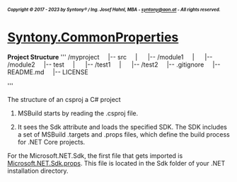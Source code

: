 ##### <sub><sub>Copyright &copy; 2017 - 2023 by Syntony&reg; / Ing. Josef Hahnl, MBA - syntony@aon.at - All rights reserved.</sub></sub>
# [Syntony.CommonProperties](..\README.md)

<a name="projectStructure"/>**Project Structure**
'''
/myproject
&nbsp;&nbsp;&nbsp;&nbsp;|-- src
&nbsp;&nbsp;&nbsp;&nbsp;|&nbsp;&nbsp;&nbsp;&nbsp;&nbsp;&nbsp;|-- /module1
&nbsp;&nbsp;&nbsp;&nbsp;|&nbsp;&nbsp;&nbsp;&nbsp;&nbsp;&nbsp;|-- /module2
&nbsp;&nbsp;&nbsp;&nbsp;|-- test
&nbsp;&nbsp;&nbsp;&nbsp;|&nbsp;&nbsp;&nbsp;&nbsp;&nbsp;&nbsp;|-- /test1
&nbsp;&nbsp;&nbsp;&nbsp;|&nbsp;&nbsp;&nbsp;&nbsp;&nbsp;&nbsp;|-- /test2
&nbsp;&nbsp;&nbsp;&nbsp;|-- .gitignore
&nbsp;&nbsp;&nbsp;&nbsp;|-- README.md
&nbsp;&nbsp;&nbsp;&nbsp;|-- LICENSE

'''

The structure of an csproj a C# project

1. MSBuild starts by reading the .csproj file.

2. It sees the Sdk attribute and loads the specified SDK. The SDK includes a set of MSBuild .targets and .props files, which define the build process for .NET Core projects.

For the Microsoft.NET.Sdk, the first file that gets imported is [Microsoft.NET.Sdk.props](https://github.com/dotnet/sdk/blob/main/src/Tasks/Microsoft.NET.Build.Tasks/targets/Microsoft.NET.Sdk.props). This file is located in the Sdk folder of your .NET installation directory.

